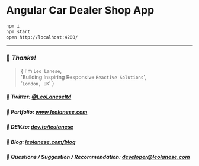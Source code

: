 # Angular Car Dealer Shop App

```html
npm i
npm start
open http://localhost:4200/
```

---
### :100: <i>Thanks!</i>

> { I'm `Leo Lanese`,<br>
   'Building Inspiring Responsive `Reactive Solutions`',<br>
   '`London, UK`' }<br>

##### :radio_button: Twitter: <a href="https://twitter.com/LeoLaneseltd" target="_blank">@LeoLaneseltd</a>
##### :radio_button: Portfolio: <a href="https://www.leolanese.com" target="_blank">www.leolanese.com</a>
##### :radio_button: DEV.to: <a href="https://www.dev.to/leolanese" target="_blank">dev.to/leolanese</a>
##### :radio_button: Blog: <a href="https://www.leolanese.com/blog" target="_blank">leolanese.com/blog</a>
##### :radio_button: Questions / Suggestion / Recommendation: developer@leolanese.com

